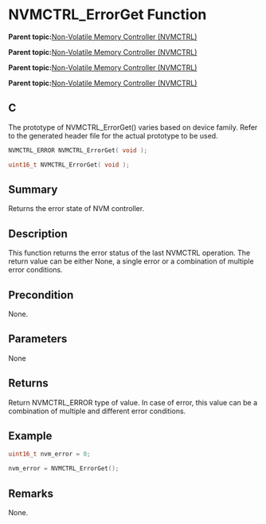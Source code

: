 # NVMCTRL\_ErrorGet Function

**Parent topic:**[Non-Volatile Memory Controller \(NVMCTRL\)](GUID-A30BB89B-1FD8-4F1A-B3AC-83992F5EFDFF.md)

**Parent topic:**[Non-Volatile Memory Controller \(NVMCTRL\)](GUID-A1BD9B9F-8E63-4DD7-A61E-93F9BAF07A6E.md)

**Parent topic:**[Non-Volatile Memory Controller \(NVMCTRL\)](GUID-66187F2C-08F3-4218-B768-FD2C65ECCC20.md)

**Parent topic:**[Non-Volatile Memory Controller \(NVMCTRL\)](GUID-BDDBCD3E-039E-4AB8-86D1-04EEA8A6AE67.md)

## C

The prototype of NVMCTRL\_ErrorGet\(\) varies based on device family. Refer to the generated header file for the actual prototype to be used.

```c
NVMCTRL_ERROR NVMCTRL_ErrorGet( void );

uint16_t NVMCTRL_ErrorGet( void );
```

## Summary

Returns the error state of NVM controller.

## Description

This function returns the error status of the last NVMCTRL operation. The return value can be either None, a single error or a combination of multiple error conditions.

## Precondition

None.

## Parameters

None

## Returns

Return NVMCTRL\_ERROR type of value. In case of error, this value can be a combination of multiple and different error conditions.

## Example

```c
uint16_t nvm_error = 0;

nvm_error = NVMCTRL_ErrorGet();

```

## Remarks

None.

